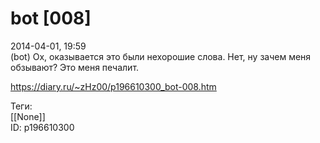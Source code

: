 bot [008]
==========

   
 2014-04-01, 19:59   
  (bot) Ох, оказывается это были нехорошие слова. Нет, ну зачем меня обзывают? Это меня печалит.   
    
 <https://diary.ru/~zHz00/p196610300_bot-008.htm>   
   
 Теги:   
 [[None]]   
 ID: p196610300
